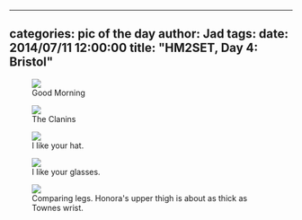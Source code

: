 
---
categories: pic of the day
author: Jad
tags: 
date: 2014/07/11 12:00:00
title: "HM2SET, Day 4: Bristol"
---

<figure>
<img src="/img/2014/07/11/img_20140711_070258222_hdr_medium.jpg" />
<figcaption>Good Morning</figcaption>
</figure>

<figure>
<img src="/img/2014/07/11/img_20140711_171605490_medium.jpg" />
<figcaption>The Clanins</figcaption>
</figure>

<figure>
<img src="/img/2014/07/11/img_20140711_173926922_medium.jpg" />
<figcaption>I like your hat.</figcaption>
</figure>

<figure>
<img src="/img/2014/07/11/img_20140711_160138755_hdr_medium.jpg" />
<figcaption>I like your glasses.</figcaption>
</figure>

<figure>
<img src="/img/2014/07/11/img_20140711_161705675_hdr_medium.jpg" />
<figcaption>Comparing legs.  Honora's upper thigh is about as thick as Townes wrist.</figcaption>
</figure>
